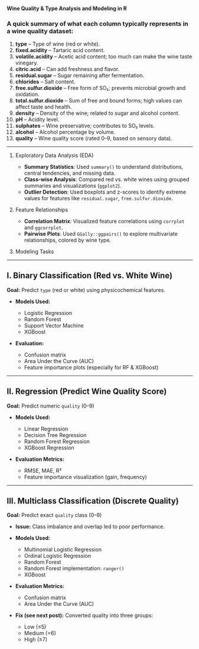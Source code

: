 #### Wine Quality & Type Analysis and Modeling in R

### A quick summary of what each column typically represents in a wine quality dataset:

1. **type** – Type of wine (red or white).  
2. **fixed.acidity** – Tartaric acid content.  
3. **volatile.acidity** – Acetic acid content; too much can make the wine taste vinegary.  
4. **citric.acid** – Can add freshness and flavor.  
5. **residual.sugar** – Sugar remaining after fermentation.  
6. **chlorides** – Salt content.  
7. **free.sulfur.dioxide** – Free form of SO₂; prevents microbial growth and oxidation.  
8. **total.sulfur.dioxide** – Sum of free and bound forms; high values can affect taste and health.  
9. **density** – Density of the wine; related to sugar and alcohol content.  
10. **pH** – Acidity level.  
11. **sulphates** – Wine preservative; contributes to SO₂ levels.  
12. **alcohol** – Alcohol percentage by volume.  
13. **quality** – Wine quality score (rated 0–9, based on sensory data).  
-------------------------------------------------------------------------------
1. Exploratory Data Analysis (EDA)  
   - **Summary Statistics**: Used `summary()` to understand distributions, central tendencies, and missing data.  
   - **Class-wise Analysis**: Compared red vs. white wines using grouped summaries and visualizations (`ggplot2`).  
   - **Outlier Detection**: Used boxplots and z-scores to identify extreme values for features like `residual.sugar`, `free.sulfur.dioxide`.

2. Feature Relationships  
   - **Correlation Matrix**: Visualized feature correlations using `corrplot` and `ggcorrplot`.  
   - **Pairwise Plots**: Used `GGally::ggpairs()` to explore multivariate relationships, colored by wine type.

3. Modeling Tasks
----------------------------------------------------------------------------------

## I. Binary Classification (Red vs. White Wine)

**Goal:** Predict `type` (red or white) using physicochemical features.

- **Models Used:**
  - Logistic Regression  
  - Random Forest  
  - Support Vector Machine  
  - XGBoost  

- **Evaluation:**
  - Confusion matrix  
  - Area Under the Curve (AUC)  
  - Feature importance plots (especially for RF & XGBoost)  

---

## II. Regression (Predict Wine Quality Score)

**Goal:** Predict numeric `quality` (0–9)

- **Models Used:**
  - Linear Regression  
  - Decision Tree Regression  
  - Random Forest Regression  
  - XGBoost Regression  

- **Evaluation Metrics:**
  - RMSE, MAE, R²  
  - Feature importance visualization (gain, frequency)  

---

## III. Multiclass Classification (Discrete Quality)

**Goal:** Predict exact `quality` class (0–9)

- **Issue:** Class imbalance and overlap led to poor performance.

- **Models Used:**
  - Multinomial Logistic Regression  
  - Ordinal Logistic Regression  
  - Random Forest  
  - Random Forest implementation: `ranger()`  
  - XGBoost  

- **Evaluation Metrics:**
  - Confusion matrix  
  - Area Under the Curve (AUC)  

- **Fix (see next post):** Converted quality into three groups:
  - Low (≤5)  
  - Medium (=6)  
  - High (≥7)  

